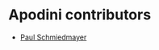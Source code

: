 <!--
                  
This source file is part of the Apodini AnalystPresenter open source project

SPDX-FileCopyrightText: 2021 Paul Schmiedmayer and the project authors (see CONTRIBUTORS.md) <paul.schmiedmayer@tum.de>

SPDX-License-Identifier: MIT
             
-->

Apodini contributors
====================

* [Paul Schmiedmayer](https://github.com/PSchmiedmayer)
